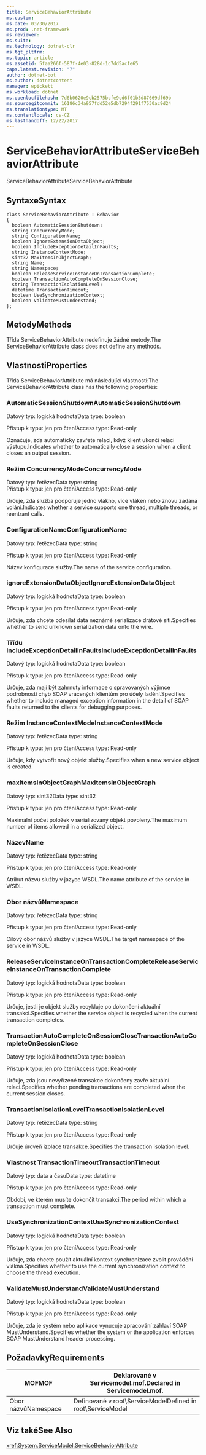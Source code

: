 ```yaml
---
title: ServiceBehaviorAttribute
ms.custom: 
ms.date: 03/30/2017
ms.prod: .net-framework
ms.reviewer: 
ms.suite: 
ms.technology: dotnet-clr
ms.tgt_pltfrm: 
ms.topic: article
ms.assetid: 5faa266f-587f-4e03-828d-1c7dd5acfe65
caps.latest.revision: "7"
author: dotnet-bot
ms.author: dotnetcontent
manager: wpickett
ms.workload: dotnet
ms.openlocfilehash: 7d6b0620e9cb2575bcfe9cd6f01b5d87669df69b
ms.sourcegitcommit: 16186c34a957fdd52e5db7294f291f7530ac9d24
ms.translationtype: MT
ms.contentlocale: cs-CZ
ms.lasthandoff: 12/22/2017
---
```

# <a name="servicebehaviorattribute"></a><span data-ttu-id="2e3c9-102">ServiceBehaviorAttribute</span><span class="sxs-lookup"><span data-stu-id="2e3c9-102">ServiceBehaviorAttribute</span></span>
<span data-ttu-id="2e3c9-103">ServiceBehaviorAttribute</span><span class="sxs-lookup"><span data-stu-id="2e3c9-103">ServiceBehaviorAttribute</span></span>  
  
## <a name="syntax"></a><span data-ttu-id="2e3c9-104">Syntaxe</span><span class="sxs-lookup"><span data-stu-id="2e3c9-104">Syntax</span></span>  
  
```  
class ServiceBehaviorAttribute : Behavior  
{  
  boolean AutomaticSessionShutdown;  
  string ConcurrencyMode;  
  string ConfigurationName;  
  boolean IgnoreExtensionDataObject;  
  boolean IncludeExceptionDetailInFaults;  
  string InstanceContextMode;  
  sint32 MaxItemsInObjectGraph;  
  string Name;  
  string Namespace;  
  boolean ReleaseServiceInstanceOnTransactionComplete;  
  boolean TransactionAutoCompleteOnSessionClose;  
  string TransactionIsolationLevel;  
  datetime TransactionTimeout;  
  boolean UseSynchronizationContext;  
  boolean ValidateMustUnderstand;  
};  
```  
  
## <a name="methods"></a><span data-ttu-id="2e3c9-105">Metody</span><span class="sxs-lookup"><span data-stu-id="2e3c9-105">Methods</span></span>  
 <span data-ttu-id="2e3c9-106">Třída ServiceBehaviorAttribute nedefinuje žádné metody.</span><span class="sxs-lookup"><span data-stu-id="2e3c9-106">The ServiceBehaviorAttribute class does not define any methods.</span></span>  
  
## <a name="properties"></a><span data-ttu-id="2e3c9-107">Vlastnosti</span><span class="sxs-lookup"><span data-stu-id="2e3c9-107">Properties</span></span>  
 <span data-ttu-id="2e3c9-108">Třída ServiceBehaviorAttribute má následující vlastnosti:</span><span class="sxs-lookup"><span data-stu-id="2e3c9-108">The ServiceBehaviorAttribute class has the following properties:</span></span>  
  
### <a name="automaticsessionshutdown"></a><span data-ttu-id="2e3c9-109">AutomaticSessionShutdown</span><span class="sxs-lookup"><span data-stu-id="2e3c9-109">AutomaticSessionShutdown</span></span>  
 <span data-ttu-id="2e3c9-110">Datový typ: logická hodnota</span><span class="sxs-lookup"><span data-stu-id="2e3c9-110">Data type: boolean</span></span>  
  
 <span data-ttu-id="2e3c9-111">Přístup k typu: jen pro čtení</span><span class="sxs-lookup"><span data-stu-id="2e3c9-111">Access type: Read-only</span></span>  
  
 <span data-ttu-id="2e3c9-112">Označuje, zda automaticky zavřete relaci, když klient ukončí relaci výstupu.</span><span class="sxs-lookup"><span data-stu-id="2e3c9-112">Indicates whether to automatically close a session when a client closes an output session.</span></span>  
  
### <a name="concurrencymode"></a><span data-ttu-id="2e3c9-113">Režim ConcurrencyMode</span><span class="sxs-lookup"><span data-stu-id="2e3c9-113">ConcurrencyMode</span></span>  
 <span data-ttu-id="2e3c9-114">Datový typ: řetězec</span><span class="sxs-lookup"><span data-stu-id="2e3c9-114">Data type: string</span></span>  
<span data-ttu-id="2e3c9-115">Přístup k typu: jen pro čtení</span><span class="sxs-lookup"><span data-stu-id="2e3c9-115">Access type: Read-only</span></span>  
  
 <span data-ttu-id="2e3c9-116">Určuje, zda služba podporuje jedno vlákno, více vláken nebo znovu zadaná volání.</span><span class="sxs-lookup"><span data-stu-id="2e3c9-116">Indicates whether a service supports one thread, multiple threads, or reentrant calls.</span></span>  
  
### <a name="configurationname"></a><span data-ttu-id="2e3c9-117">ConfigurationName</span><span class="sxs-lookup"><span data-stu-id="2e3c9-117">ConfigurationName</span></span>  
 <span data-ttu-id="2e3c9-118">Datový typ: řetězec</span><span class="sxs-lookup"><span data-stu-id="2e3c9-118">Data type: string</span></span>  
  
 <span data-ttu-id="2e3c9-119">Přístup k typu: jen pro čtení</span><span class="sxs-lookup"><span data-stu-id="2e3c9-119">Access type: Read-only</span></span>  
  
 <span data-ttu-id="2e3c9-120">Název konfigurace služby.</span><span class="sxs-lookup"><span data-stu-id="2e3c9-120">The name of the service configuration.</span></span>  
  
### <a name="ignoreextensiondataobject"></a><span data-ttu-id="2e3c9-121">ignoreExtensionDataObject</span><span class="sxs-lookup"><span data-stu-id="2e3c9-121">IgnoreExtensionDataObject</span></span>  
 <span data-ttu-id="2e3c9-122">Datový typ: logická hodnota</span><span class="sxs-lookup"><span data-stu-id="2e3c9-122">Data type: boolean</span></span>  
  
 <span data-ttu-id="2e3c9-123">Přístup k typu: jen pro čtení</span><span class="sxs-lookup"><span data-stu-id="2e3c9-123">Access type: Read-only</span></span>  
  
 <span data-ttu-id="2e3c9-124">Určuje, zda chcete odesílat data neznámé serializace drátové síti.</span><span class="sxs-lookup"><span data-stu-id="2e3c9-124">Specifies whether to send unknown serialization data onto the wire.</span></span>  
  
### <a name="includeexceptiondetailinfaults"></a><span data-ttu-id="2e3c9-125">Třídu IncludeExceptionDetailInFaults</span><span class="sxs-lookup"><span data-stu-id="2e3c9-125">IncludeExceptionDetailInFaults</span></span>  
 <span data-ttu-id="2e3c9-126">Datový typ: logická hodnota</span><span class="sxs-lookup"><span data-stu-id="2e3c9-126">Data type: boolean</span></span>  
  
 <span data-ttu-id="2e3c9-127">Přístup k typu: jen pro čtení</span><span class="sxs-lookup"><span data-stu-id="2e3c9-127">Access type: Read-only</span></span>  
  
 <span data-ttu-id="2e3c9-128">Určuje, zda mají být zahrnuty informace o spravovaných výjimce podrobností chyb SOAP vrácených klientům pro účely ladění.</span><span class="sxs-lookup"><span data-stu-id="2e3c9-128">Specifies whether to include managed exception information in the detail of SOAP faults returned to the clients for debugging purposes.</span></span>  
  
### <a name="instancecontextmode"></a><span data-ttu-id="2e3c9-129">Režim InstanceContextMode</span><span class="sxs-lookup"><span data-stu-id="2e3c9-129">InstanceContextMode</span></span>  
 <span data-ttu-id="2e3c9-130">Datový typ: řetězec</span><span class="sxs-lookup"><span data-stu-id="2e3c9-130">Data type: string</span></span>  
  
 <span data-ttu-id="2e3c9-131">Přístup k typu: jen pro čtení</span><span class="sxs-lookup"><span data-stu-id="2e3c9-131">Access type: Read-only</span></span>  
  
 <span data-ttu-id="2e3c9-132">Určuje, kdy vytvořit nový objekt služby.</span><span class="sxs-lookup"><span data-stu-id="2e3c9-132">Specifies when a new service object is created.</span></span>  
  
### <a name="maxitemsinobjectgraph"></a><span data-ttu-id="2e3c9-133">maxItemsInObjectGraph</span><span class="sxs-lookup"><span data-stu-id="2e3c9-133">MaxItemsInObjectGraph</span></span>  
 <span data-ttu-id="2e3c9-134">Datový typ: sint32</span><span class="sxs-lookup"><span data-stu-id="2e3c9-134">Data type: sint32</span></span>  
  
 <span data-ttu-id="2e3c9-135">Přístup k typu: jen pro čtení</span><span class="sxs-lookup"><span data-stu-id="2e3c9-135">Access type: Read-only</span></span>  
  
 <span data-ttu-id="2e3c9-136">Maximální počet položek v serializovaný objekt povoleny.</span><span class="sxs-lookup"><span data-stu-id="2e3c9-136">The maximum number of items allowed in a serialized object.</span></span>  
  
### <a name="name"></a><span data-ttu-id="2e3c9-137">Název</span><span class="sxs-lookup"><span data-stu-id="2e3c9-137">Name</span></span>  
 <span data-ttu-id="2e3c9-138">Datový typ: řetězec</span><span class="sxs-lookup"><span data-stu-id="2e3c9-138">Data type: string</span></span>  
  
 <span data-ttu-id="2e3c9-139">Přístup k typu: jen pro čtení</span><span class="sxs-lookup"><span data-stu-id="2e3c9-139">Access type: Read-only</span></span>  
  
 <span data-ttu-id="2e3c9-140">Atribut názvu služby v jazyce WSDL.</span><span class="sxs-lookup"><span data-stu-id="2e3c9-140">The name attribute of the service in WSDL.</span></span>  
  
### <a name="namespace"></a><span data-ttu-id="2e3c9-141">Obor názvů</span><span class="sxs-lookup"><span data-stu-id="2e3c9-141">Namespace</span></span>  
 <span data-ttu-id="2e3c9-142">Datový typ: řetězec</span><span class="sxs-lookup"><span data-stu-id="2e3c9-142">Data type: string</span></span>  
  
 <span data-ttu-id="2e3c9-143">Přístup k typu: jen pro čtení</span><span class="sxs-lookup"><span data-stu-id="2e3c9-143">Access type: Read-only</span></span>  
  
 <span data-ttu-id="2e3c9-144">Cílový obor názvů služby v jazyce WSDL.</span><span class="sxs-lookup"><span data-stu-id="2e3c9-144">The target namespace of the service in WSDL.</span></span>  
  
### <a name="releaseserviceinstanceontransactioncomplete"></a><span data-ttu-id="2e3c9-145">ReleaseServiceInstanceOnTransactionComplete</span><span class="sxs-lookup"><span data-stu-id="2e3c9-145">ReleaseServiceInstanceOnTransactionComplete</span></span>  
 <span data-ttu-id="2e3c9-146">Datový typ: logická hodnota</span><span class="sxs-lookup"><span data-stu-id="2e3c9-146">Data type: boolean</span></span>  
  
 <span data-ttu-id="2e3c9-147">Přístup k typu: jen pro čtení</span><span class="sxs-lookup"><span data-stu-id="2e3c9-147">Access type: Read-only</span></span>  
  
 <span data-ttu-id="2e3c9-148">Určuje, jestli je objekt služby recykluje po dokončení aktuální transakci.</span><span class="sxs-lookup"><span data-stu-id="2e3c9-148">Specifies whether the service object is recycled when the current transaction completes.</span></span>  
  
### <a name="transactionautocompleteonsessionclose"></a><span data-ttu-id="2e3c9-149">TransactionAutoCompleteOnSessionClose</span><span class="sxs-lookup"><span data-stu-id="2e3c9-149">TransactionAutoCompleteOnSessionClose</span></span>  
 <span data-ttu-id="2e3c9-150">Datový typ: logická hodnota</span><span class="sxs-lookup"><span data-stu-id="2e3c9-150">Data type: boolean</span></span>  
  
 <span data-ttu-id="2e3c9-151">Přístup k typu: jen pro čtení</span><span class="sxs-lookup"><span data-stu-id="2e3c9-151">Access type: Read-only</span></span>  
  
 <span data-ttu-id="2e3c9-152">Určuje, zda jsou nevyřízené transakce dokončeny zavře aktuální relaci.</span><span class="sxs-lookup"><span data-stu-id="2e3c9-152">Specifies whether pending transactions are completed when the current session closes.</span></span>  
  
### <a name="transactionisolationlevel"></a><span data-ttu-id="2e3c9-153">TransactionIsolationLevel</span><span class="sxs-lookup"><span data-stu-id="2e3c9-153">TransactionIsolationLevel</span></span>  
 <span data-ttu-id="2e3c9-154">Datový typ: řetězec</span><span class="sxs-lookup"><span data-stu-id="2e3c9-154">Data type: string</span></span>  
  
 <span data-ttu-id="2e3c9-155">Přístup k typu: jen pro čtení</span><span class="sxs-lookup"><span data-stu-id="2e3c9-155">Access type: Read-only</span></span>  
  
 <span data-ttu-id="2e3c9-156">Určuje úroveň izolace transakce.</span><span class="sxs-lookup"><span data-stu-id="2e3c9-156">Specifies the transaction isolation level.</span></span>  
  
### <a name="transactiontimeout"></a><span data-ttu-id="2e3c9-157">Vlastnost TransactionTimeout</span><span class="sxs-lookup"><span data-stu-id="2e3c9-157">TransactionTimeout</span></span>  
 <span data-ttu-id="2e3c9-158">Datový typ: data a času</span><span class="sxs-lookup"><span data-stu-id="2e3c9-158">Data type: datetime</span></span>  
  
 <span data-ttu-id="2e3c9-159">Přístup k typu: jen pro čtení</span><span class="sxs-lookup"><span data-stu-id="2e3c9-159">Access type: Read-only</span></span>  
  
 <span data-ttu-id="2e3c9-160">Období, ve kterém musíte dokončit transakci.</span><span class="sxs-lookup"><span data-stu-id="2e3c9-160">The period within which a transaction must complete.</span></span>  
  
### <a name="usesynchronizationcontext"></a><span data-ttu-id="2e3c9-161">UseSynchronizationContext</span><span class="sxs-lookup"><span data-stu-id="2e3c9-161">UseSynchronizationContext</span></span>  
 <span data-ttu-id="2e3c9-162">Datový typ: logická hodnota</span><span class="sxs-lookup"><span data-stu-id="2e3c9-162">Data type: boolean</span></span>  
  
 <span data-ttu-id="2e3c9-163">Přístup k typu: jen pro čtení</span><span class="sxs-lookup"><span data-stu-id="2e3c9-163">Access type: Read-only</span></span>  
  
 <span data-ttu-id="2e3c9-164">Určuje, zda chcete použít aktuální kontext synchronizace zvolit provádění vlákna.</span><span class="sxs-lookup"><span data-stu-id="2e3c9-164">Specifies whether to use the current synchronization context to choose the thread execution.</span></span>  
  
### <a name="validatemustunderstand"></a><span data-ttu-id="2e3c9-165">ValidateMustUnderstand</span><span class="sxs-lookup"><span data-stu-id="2e3c9-165">ValidateMustUnderstand</span></span>  
 <span data-ttu-id="2e3c9-166">Datový typ: logická hodnota</span><span class="sxs-lookup"><span data-stu-id="2e3c9-166">Data type: boolean</span></span>  
  
 <span data-ttu-id="2e3c9-167">Přístup k typu: jen pro čtení</span><span class="sxs-lookup"><span data-stu-id="2e3c9-167">Access type: Read-only</span></span>  
  
 <span data-ttu-id="2e3c9-168">Určuje, zda je systém nebo aplikace vynucuje zpracování záhlaví SOAP MustUnderstand.</span><span class="sxs-lookup"><span data-stu-id="2e3c9-168">Specifies whether the system or the application enforces SOAP MustUnderstand header processing.</span></span>  
  
## <a name="requirements"></a><span data-ttu-id="2e3c9-169">Požadavky</span><span class="sxs-lookup"><span data-stu-id="2e3c9-169">Requirements</span></span>  
  
|<span data-ttu-id="2e3c9-170">MOF</span><span class="sxs-lookup"><span data-stu-id="2e3c9-170">MOF</span></span>|<span data-ttu-id="2e3c9-171">Deklarované v Servicemodel.mof.</span><span class="sxs-lookup"><span data-stu-id="2e3c9-171">Declared in Servicemodel.mof.</span></span>|  
|---------|-----------------------------------|  
|<span data-ttu-id="2e3c9-172">Obor názvů</span><span class="sxs-lookup"><span data-stu-id="2e3c9-172">Namespace</span></span>|<span data-ttu-id="2e3c9-173">Definované v root\ServiceModel</span><span class="sxs-lookup"><span data-stu-id="2e3c9-173">Defined in root\ServiceModel</span></span>|  
  
## <a name="see-also"></a><span data-ttu-id="2e3c9-174">Viz také</span><span class="sxs-lookup"><span data-stu-id="2e3c9-174">See Also</span></span>  
 <xref:System.ServiceModel.ServiceBehaviorAttribute>
